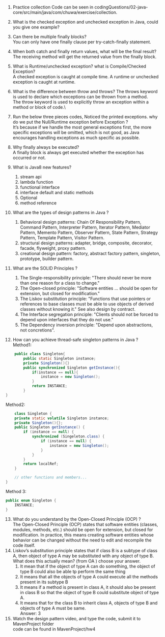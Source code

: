 1.  Practice  collection
    Code can be seen in codingQuestions/02-java-core/src/main/java/com/chuwa/exercise/collection.
2.  What is the checked exception and unchecked exception in Java, could you give one example?
    
3.  Can there be multiple finally blocks?\
    You can only have one finally clause per try-catch-finally statement. 
4.  When both catch and finally return values, what will be the final result?\
    The receiving method will get the returned value from the finally block.
5.  What is Runtime/unchecked exception? what is Compile/Checked Exception?\
    A checked exception is caught at compile time. A runtime or unchecked exception is caught at runtime.
6.  What is the difference between throw and throws?
    The throws keyword is used to declare which exceptions can be thrown from a method. \
The throw keyword is used to explicitly throw an exception within a method or block of code.\
7.  Run the below three pieces codes, Noticed the printed exceptions. why do we put the Null/Runtime
    exception before Exception ?\
    It’s because if we handle the most general exceptions first, the more specific exceptions will be omitted, which is not good, as Java encourages handling exceptions as much specific as possible.
8. Why finally always be executed?\
   A finally block is always get executed whether the exception has occurred or not.
9. What is Java8 new features?
   1. stream api
   2. lambda function
   3. functional interface
   4. interface default and static methods
   5. Optional
   6. method reference
10. What are the types of design patterns in Java ?
    1. Behavioral design patterns:
       Chain Of Responsibility Pattern, Command Pattern, Interpreter Pattern, Iterator Pattern, Mediator Pattern, Memento Pattern, Observer Pattern, State Pattern, Strategy Pattern, Template Pattern, Visitor Pattern.
    2. structural design patterns:
        adapter, bridge, composite, decorator, facade, flyweight, proxy pattern.
    3. creational design pattern: factory, abstract factory pattern, singleton, prototype, builder pattern.
        
11. What are the SOLID Principles ?
    1. The Single-responsibility principle: "There should never be more than one reason for a class to change." 
    2. The Open–closed principle: "Software entities ... should be open for extension, but closed for modification."
    3. The Liskov substitution principle: "Functions that use pointers or references to base classes must be able to use objects of derived classes without knowing it." See also design by contract.
    4. The Interface segregation principle: "Clients should not be forced to depend upon interfaces that they do not use."
    5. The Dependency inversion principle: "Depend upon abstractions, not concretions".
12. How can you achieve thread-safe singleton patterns in Java ? \
Method1:
```java
    public class Singleton{
        public static Singleton instance;
        private Singleton(){}
        public synchronized Singleton getInstance(){
            if(instance == null){
                instance = new Singleton();
            }
            return INSTANCE;
        }
}
```
Method2:
```java
    class Singleton {
    private static volatile Singleton instance;
    private Singleton(){};
    public Singleton getInstance() {
        if (instance == null) {
            synchronized (Singeleton.class) {
                if (instance == null) {
                    instance = new Singleton();
                }
            }
        }
        return localRef;
    }

    // other functions and members...
}
```
Method 3:
```java
public enum Singleton {
    INSTANCE;
}
```
13. What do you understand by the Open-Closed Principle (OCP) ?\
    The Open-Closed Principle (OCP) states that software entities (classes, modules, methods, etc.) should be open for extension, but closed for modification. In practice, this means creating software entities whose behavior can be changed without the need to edit and recompile the code itself.
14. Liskov’s substitution principle states that if class B is a subtype of class A, then object of type A may be
    substituted with any object of type B. What does this actually mean? (from OA ) choose your answer.
    1. It mean that if the object of type A can do something, the object of type B could also be able tp
        perform the same thing
    2. It means that all the objects of type A could execute all the methods present in its subtype B
    3. It means if a method is present in class A, it should also be present in class B so that the object of
        type B could substitute object of type A.
    4. It means that for the class B to inherit class A, objects of type B and objects of type A must be same.\
    Answer: 3
15. Watch the design pattern video, and type the code, submit it to MavenProject folder\
    code can be found in MavenProject/hw4